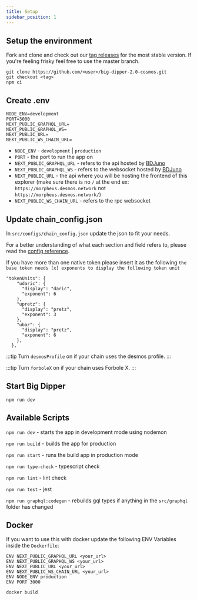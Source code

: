 ```yaml
---
title: Setup
sidebar_position: 1
---
```


## Setup the environment
Fork and clone and check out our [tag releases](https://github.com/forbole/big-dipper-2.0-cosmos/tags) for the most stable version. If you're feeling frisky feel free to use the master branch.

```
git clone https://github.com/<user>/big-dipper-2.0-cosmos.git
git checkout <tag>
npm ci
```

## Create .env

```
NODE_ENV=development
PORT=3000
NEXT_PUBLIC_GRAPHQL_URL=
NEXT_PUBLIC_GRAPHQL_WS=
NEXT_PUBLIC_URL=
NEXT_PUBLIC_WS_CHAIN_URL=
```

- `NODE_ENV` - `development` | `production`
- `PORT` - the port to run the app on
- `NEXT_PUBLIC_GRAPHQL_URL` - refers to the api hosted by [BDJuno](https://github.com/forbole/bdjuno)
- `NEXT_PUBLIC_GRAPHQL_WS` - refers to the websocket hosted by [BDJuno](https://github.com/forbole/bdjuno)
- `NEXT_PUBLIC_URL` - the api where you will be hosting the frontend of this explorer (make sure there is no `/` at the end ex: `https://morpheus.desmos.network` not `https://morpheus.desmos.network/`)
- `NEXT_PUBLIC_WS_CHAIN_URL` - refers to the rpc websocket

## Update chain_config.json
In `src/configs/chain_config.json` update the json to fit your needs.

For a better understanding of what each section and field refers to, please read the [config reference](chain-config.md).

If you have more than one native token please insert it as the following `the base token needs [x] exponents to display the following token unit`

```
"tokenUnits": {
    "udaric": {
      "display": "daric",
      "exponent": 6
    },
    "upretz": {
      "display": "pretz",
      "exponent": 3
    },
    "ubar": {
      "display": "pretz",
      "exponent": 6
    },
  },
```

:::tip
Turn `desmosProfile` on if your chain uses the desmos profile.
:::

:::tip
Turn `forboleX` on if your chain uses Forbole X.
:::

## Start Big Dipper
```
npm run dev
```

## Available Scripts
`npm run dev` - starts the app in development mode using nodemon

`npm run build` - builds the app for production

`npm run start` - runs the build app in production mode

`npm run type-check` - typescript check

`npm run lint` - lint check

`npm run test` - jest

`npm run graphql:codegen` - rebuilds gql types if anything in the `src/graphql` folder has changed

## Docker
If you want to use this with docker update the following ENV Variables inside the `Dockerfile`:

```
ENV NEXT_PUBLIC_GRAPHQL_URL <your_url>
ENV NEXT_PUBLIC_GRAPHQL_WS <your_url>
ENV NEXT_PUBLIC_URL <your_url>
ENV NEXT_PUBLIC_WS_CHAIN_URL <your_url>
ENV NODE_ENV production
ENV PORT 3000
```

```
docker build
```


